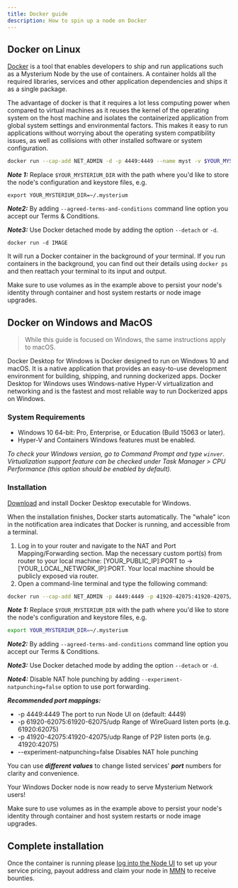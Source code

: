 ```yaml
---
title: Docker guide
description: How to spin up a node on Docker
---
```


## Docker on Linux

[Docker](https://www.docker.com/) is a tool that enables developers to ship and run applications such as a Mysterium Node by the use of containers.
A container holds all the required libraries, services and other application dependencies and ships it as a single package.

The advantage of docker is that it requires a lot less computing power when compared to virtual machines as it reuses the kernel of the operating system on the host machine and isolates the containerized application from global system settings and environmental factors.
This makes it easy to run applications without worrying about the operating system compatibility issues, as well as collisions with other installed software or system configuration.


```bash
docker run --cap-add NET_ADMIN -d -p 4449:4449 --name myst -v $YOUR_MYSTERIUM_DIR:/var/lib/mysterium-node mysteriumnetwork/myst:latest service --agreed-terms-and-conditions wireguard
```

**_Note 1:_** Replace `$YOUR_MYSTERIUM_DIR` with the path where you'd like to store the node's configuration and keystore files, e.g.

```
export YOUR_MYSTERIUM_DIR=~/.mysterium
```

**_Note2:_** By adding `--agreed-terms-and-conditions` command line option you accept our Terms & Conditions.

**_Note3:_** Use Docker detached mode by adding the option `--detach` or `-d`.

```
docker run -d IMAGE
```

It will run a Docker container in the background of your terminal.
If you run containers in the background, you can find out their details using `docker ps` and then reattach your terminal to its input and output.

Make sure to use volumes as in the example above to persist your node's identity through container and host system restarts or node image upgrades.

## Docker on Windows and MacOS

> While this guide is focused on Windows, the same instructions apply to macOS.

Docker Desktop for Windows is Docker designed to run on Windows 10 and macOS.
It is a native application that provides an easy-to-use development environment for building, shipping, and running dockerized apps.
Docker Desktop for Windows uses Windows-native Hyper-V virtualization and networking and is the fastest and most reliable way to run Dockerized apps on Windows.

### System Requirements

-   Windows 10 64-bit: Pro, Enterprise, or Education (Build 15063 or later).
-   Hyper-V and Containers Windows features must be enabled.

_To check your Windows version, go to Command Prompt and type `winver`.
Virtualization support feature can be checked under Task Manager > CPU Performance (this option should be enabled by default)._

### Installation

[Download](https://hub.docker.com/editions/community/docker-ce-desktop-windows/) and install Docker Desktop executable for Windows.

When the installation finishes, Docker starts automatically. The "whale" icon  
in the notification area indicates that Docker is running, and accessible from a terminal.

1.  Log in to your router and navigate to the NAT and Port Mapping/Forwarding section. Map the necessary custom port(s) from router to your local machine: [YOUR_PUBLIC_IP]:PORT to -> [YOUR_LOCAL_NETWORK_IP]:PORT. Your local machine should be publicly exposed via router.
2.  Open a command-line terminal and type the following command:

```bash
docker run --cap-add NET_ADMIN -p 4449:4449 -p 41920-42075:41920-42075/udp -p 61920-62075:61920-62075/udp --name myst -v $YOUR_MYSTERIUM_DIR:/var/lib/mysterium-node mysteriumnetwork/myst:latest --experiment-natpunching=false --p2p.listen.ports=41920:42075 service --agreed-terms-and-conditions --wireguard.listen.ports=61920:62075 wireguard
```

**_Note 1:_** Replace `$YOUR_MYSTERIUM_DIR` with the path where you'd like to store the node's configuration and keystore files, e.g.

```bash
export YOUR_MYSTERIUM_DIR=~/.mysterium
```

**_Note2:_** By adding `--agreed-terms-and-conditions` command line option you accept our Terms & Conditions.

**_Note3:_** Use  Docker detached mode by adding the option `--detach` or `-d`.

**_Note4:_** Disable NAT hole punching by adding `--experiment-natpunching=false` option to use port forwarding.

**_Recommended port mappings:_**

- -p 4449:4449 The port to run Node UI on (default: 4449)
- -p 61920-62075:61920-62075/udp Range of WireGuard listen ports (e.g. 61920:62075)
- -p 41920-42075:41920-42075/udp Range of P2P listen ports (e.g. 41920:42075)
- --experiment-natpunching=false Disables NAT hole punching

You can use **_different values_** to change listed services' **_port_** numbers for clarity and convenience.

Your Windows Docker node is now ready to serve Mysterium Network users!

Make sure to use volumes as in the example above to persist your node's identity through container and host system restarts or node image upgrades.

## Complete installation

Once the container is running please [log into the Node UI](/node-runners/node-ui/) to set up your service pricing, payout address and claim your node in [MMN](https://testnet2.mysterium.network) to receive bounties.
